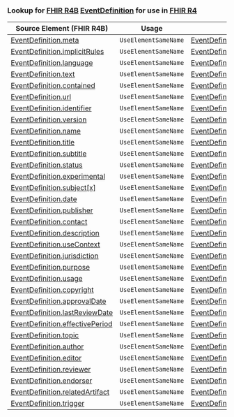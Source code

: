 ### Lookup for [FHIR R4B](https://hl7.org/fhir/R4B/) [EventDefinition](https://hl7.org/fhir/R4B/EventDefinition.html) for use in [FHIR R4](https://hl7.org/fhir/R4/)

| Source Element (FHIR R4B) | Usage | Target |
| -------------- | ----- | ------ |
| [EventDefinition.meta](https://hl7.org/fhir/R4B/EventDefinition.html#resource) | `UseElementSameName` | [EventDefinition.meta](https://hl7.org/fhir/R4/EventDefinition.html#resource) |
| [EventDefinition.implicitRules](https://hl7.org/fhir/R4B/EventDefinition.html#resource) | `UseElementSameName` | [EventDefinition.implicitRules](https://hl7.org/fhir/R4/EventDefinition.html#resource) |
| [EventDefinition.language](https://hl7.org/fhir/R4B/EventDefinition.html#resource) | `UseElementSameName` | [EventDefinition.language](https://hl7.org/fhir/R4/EventDefinition.html#resource) |
| [EventDefinition.text](https://hl7.org/fhir/R4B/EventDefinition.html#resource) | `UseElementSameName` | [EventDefinition.text](https://hl7.org/fhir/R4/EventDefinition.html#resource) |
| [EventDefinition.contained](https://hl7.org/fhir/R4B/EventDefinition.html#resource) | `UseElementSameName` | [EventDefinition.contained](https://hl7.org/fhir/R4/EventDefinition.html#resource) |
| [EventDefinition.url](https://hl7.org/fhir/R4B/EventDefinition.html#resource) | `UseElementSameName` | [EventDefinition.url](https://hl7.org/fhir/R4/EventDefinition.html#resource) |
| [EventDefinition.identifier](https://hl7.org/fhir/R4B/EventDefinition.html#resource) | `UseElementSameName` | [EventDefinition.identifier](https://hl7.org/fhir/R4/EventDefinition.html#resource) |
| [EventDefinition.version](https://hl7.org/fhir/R4B/EventDefinition.html#resource) | `UseElementSameName` | [EventDefinition.version](https://hl7.org/fhir/R4/EventDefinition.html#resource) |
| [EventDefinition.name](https://hl7.org/fhir/R4B/EventDefinition.html#resource) | `UseElementSameName` | [EventDefinition.name](https://hl7.org/fhir/R4/EventDefinition.html#resource) |
| [EventDefinition.title](https://hl7.org/fhir/R4B/EventDefinition.html#resource) | `UseElementSameName` | [EventDefinition.title](https://hl7.org/fhir/R4/EventDefinition.html#resource) |
| [EventDefinition.subtitle](https://hl7.org/fhir/R4B/EventDefinition.html#resource) | `UseElementSameName` | [EventDefinition.subtitle](https://hl7.org/fhir/R4/EventDefinition.html#resource) |
| [EventDefinition.status](https://hl7.org/fhir/R4B/EventDefinition.html#resource) | `UseElementSameName` | [EventDefinition.status](https://hl7.org/fhir/R4/EventDefinition.html#resource) |
| [EventDefinition.experimental](https://hl7.org/fhir/R4B/EventDefinition.html#resource) | `UseElementSameName` | [EventDefinition.experimental](https://hl7.org/fhir/R4/EventDefinition.html#resource) |
| [EventDefinition.subject[x]](https://hl7.org/fhir/R4B/EventDefinition.html#resource) | `UseElementSameName` | [EventDefinition.subject[x]](https://hl7.org/fhir/R4/EventDefinition.html#resource) |
| [EventDefinition.date](https://hl7.org/fhir/R4B/EventDefinition.html#resource) | `UseElementSameName` | [EventDefinition.date](https://hl7.org/fhir/R4/EventDefinition.html#resource) |
| [EventDefinition.publisher](https://hl7.org/fhir/R4B/EventDefinition.html#resource) | `UseElementSameName` | [EventDefinition.publisher](https://hl7.org/fhir/R4/EventDefinition.html#resource) |
| [EventDefinition.contact](https://hl7.org/fhir/R4B/EventDefinition.html#resource) | `UseElementSameName` | [EventDefinition.contact](https://hl7.org/fhir/R4/EventDefinition.html#resource) |
| [EventDefinition.description](https://hl7.org/fhir/R4B/EventDefinition.html#resource) | `UseElementSameName` | [EventDefinition.description](https://hl7.org/fhir/R4/EventDefinition.html#resource) |
| [EventDefinition.useContext](https://hl7.org/fhir/R4B/EventDefinition.html#resource) | `UseElementSameName` | [EventDefinition.useContext](https://hl7.org/fhir/R4/EventDefinition.html#resource) |
| [EventDefinition.jurisdiction](https://hl7.org/fhir/R4B/EventDefinition.html#resource) | `UseElementSameName` | [EventDefinition.jurisdiction](https://hl7.org/fhir/R4/EventDefinition.html#resource) |
| [EventDefinition.purpose](https://hl7.org/fhir/R4B/EventDefinition.html#resource) | `UseElementSameName` | [EventDefinition.purpose](https://hl7.org/fhir/R4/EventDefinition.html#resource) |
| [EventDefinition.usage](https://hl7.org/fhir/R4B/EventDefinition.html#resource) | `UseElementSameName` | [EventDefinition.usage](https://hl7.org/fhir/R4/EventDefinition.html#resource) |
| [EventDefinition.copyright](https://hl7.org/fhir/R4B/EventDefinition.html#resource) | `UseElementSameName` | [EventDefinition.copyright](https://hl7.org/fhir/R4/EventDefinition.html#resource) |
| [EventDefinition.approvalDate](https://hl7.org/fhir/R4B/EventDefinition.html#resource) | `UseElementSameName` | [EventDefinition.approvalDate](https://hl7.org/fhir/R4/EventDefinition.html#resource) |
| [EventDefinition.lastReviewDate](https://hl7.org/fhir/R4B/EventDefinition.html#resource) | `UseElementSameName` | [EventDefinition.lastReviewDate](https://hl7.org/fhir/R4/EventDefinition.html#resource) |
| [EventDefinition.effectivePeriod](https://hl7.org/fhir/R4B/EventDefinition.html#resource) | `UseElementSameName` | [EventDefinition.effectivePeriod](https://hl7.org/fhir/R4/EventDefinition.html#resource) |
| [EventDefinition.topic](https://hl7.org/fhir/R4B/EventDefinition.html#resource) | `UseElementSameName` | [EventDefinition.topic](https://hl7.org/fhir/R4/EventDefinition.html#resource) |
| [EventDefinition.author](https://hl7.org/fhir/R4B/EventDefinition.html#resource) | `UseElementSameName` | [EventDefinition.author](https://hl7.org/fhir/R4/EventDefinition.html#resource) |
| [EventDefinition.editor](https://hl7.org/fhir/R4B/EventDefinition.html#resource) | `UseElementSameName` | [EventDefinition.editor](https://hl7.org/fhir/R4/EventDefinition.html#resource) |
| [EventDefinition.reviewer](https://hl7.org/fhir/R4B/EventDefinition.html#resource) | `UseElementSameName` | [EventDefinition.reviewer](https://hl7.org/fhir/R4/EventDefinition.html#resource) |
| [EventDefinition.endorser](https://hl7.org/fhir/R4B/EventDefinition.html#resource) | `UseElementSameName` | [EventDefinition.endorser](https://hl7.org/fhir/R4/EventDefinition.html#resource) |
| [EventDefinition.relatedArtifact](https://hl7.org/fhir/R4B/EventDefinition.html#resource) | `UseElementSameName` | [EventDefinition.relatedArtifact](https://hl7.org/fhir/R4/EventDefinition.html#resource) |
| [EventDefinition.trigger](https://hl7.org/fhir/R4B/EventDefinition.html#resource) | `UseElementSameName` | [EventDefinition.trigger](https://hl7.org/fhir/R4/EventDefinition.html#resource) |
